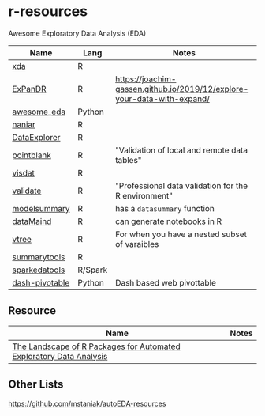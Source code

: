 # r-resources
Awesome Exploratory Data Analysis (EDA)

| Name | Lang | Notes |
| -- | -- | -- |
| [xda](https://github.com/ujjwalkarn/xda) | R | |
| [ExPanDR](https://github.com/joachim-gassen/ExPanDaR) | R | https://joachim-gassen.github.io/2019/12/explore-your-data-with-expand/ |
| [awesome_eda](https://github.com/hurshd0/awesome_eda) | Python |  | 
| [naniar](https://naniar.njtierney.com/) | R | |
| [DataExplorer](http://boxuancui.github.io/DataExplorer/) | R | |
| [pointblank](https://github.com/rich-iannone/pointblank) | R | "Validation of local and remote data tables" |
| [visdat](https://github.com/ropensci/visdat) | R | |
| [validate](https://github.com/data-cleaning/validate) | R | "Professional data validation for the R environment" |
| [modelsummary](https://vincentarelbundock.github.io/modelsummary/articles/datasummary.html) | R | has a `datasummary` function |
| [dataMaind](https://sandsynligvis.dk/2018/03/03/generating-codebooks-in-r/) | R | can generate notebooks in R |
| [vtree](https://github.com/nbarrowman/vtree) | R | For when you have a nested subset of varaibles |
| [summarytools](https://cran.r-project.org/web/packages/summarytools/vignettes/Introduction.html) | R |  |
| [sparkedatools](https://github.com/GabeChurch/sparkedatools) | R/Spark | |
| [dash-pivotable](https://github.com/plotly/dash-pivottable) | Python | Dash based web pivottable |

## Resource

| Name | Notes |
| -- | -- |
| [The Landscape of R Packages for Automated Exploratory Data Analysis ](https://journal.r-project.org/archive/2019/RJ-2019-033/index.html) | |

## Other Lists

https://github.com/mstaniak/autoEDA-resources